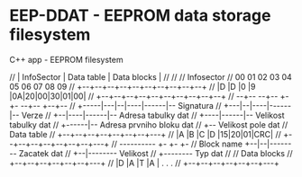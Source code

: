 EEP-DDAT - EEPROM data storage filesystem
========

C++ app - EEPROM filesystem

//  |  InfoSector  |  Data table  |  Data blocks  |
//
//
//  Infosector
//   00 01 02 03 04 05 06 07 08 09
//  +--+--+--+--+--+--+--+--+--+--+
//  |D |D |0 |9 |0A|20|00|30|01|00|
//  +--+--+--+--+--+--+--+--+--+--+
//   --+-- --+-- +- +- --+-- +--+--
//     +-----|---|--|----|------|--  Signatura
//           +---|--|----|------|--  Verze
//               +--|----|------|--  Adresa tabulky dat
//                  +----|------|--  Velikost tabulky dat
//                       +------|--  Adresa prvniho bloku dat
//                              +--  Velikost pole dat
//  Data table
//  +--+--+--+--+--+--+--+---+
//  |A |B |C |D |15|20|01|CRC|
//  +--+--+--+--+--+--+--+---+
//   ----------  +- +- +-
//   Block name  +--|--|--------  Zacatek dat
//                  +--|--------  Velikost
//                     +--------  Typ dat
//
//  Data blocks
//  +--+--+--+--+--+--+---+
//  |D |A |T |A | . . .
//  +--+--+--+--+--+--+---+
